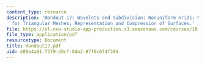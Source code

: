 ```yaml
---
content_type: resource
description: 'Handout 17: Wavelets and Subdivision: Nonuniform Grids; Multiresolution
  for Triangular Meshes; Representation and Compression of Surfaces.'
file: https://ol-ocw-studio-app-production.s3.amazonaws.com/courses/18-327-wavelets-filter-banks-and-applications-spring-2003/e89a4a917379d0cf0da287f6c6f4f384_Handout17.pdf
file_type: application/pdf
resourcetype: Document
title: Handout17.pdf
uid: e89a4a91-7379-d0cf-0da2-87f6c6f4f384
---
```

